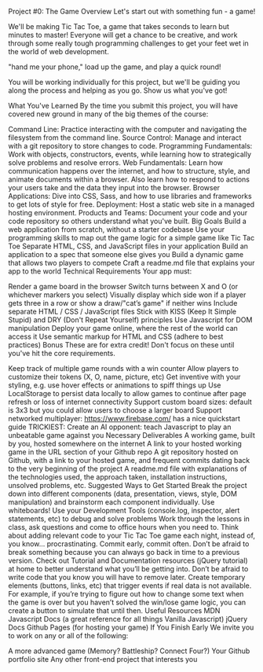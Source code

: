 Project #0: The Game
Overview
Let's start out with something fun - a game!

We'll be making Tic Tac Toe, a game that takes seconds to learn but minutes to master! Everyone will get a chance to be creative, and work through some really tough programming challenges to get your feet wet in the world of web development.

"hand me your phone," load up the game, and play a quick round!

You will be working individually for this project, but we'll be guiding you along the process and helping as you go. Show us what you've got!

What You've Learned
By the time you submit this project, you will have covered new ground in many of the big themes of the course:

Command Line: Practice interacting with the computer and navigating the filesystem from the command line.
Source Control: Manage and interact with a git repository to store changes to code.
Programming Fundamentals: Work with objects, constructors, events, while learning how to strategically solve problems and resolve errors.
Web Fundamentals: Learn how communication happens over the internet, and how to structure, style, and animate documents within a browser. Also learn how to respond to actions your users take and the data they input into the browser.
Browser Applications: Dive into CSS, Sass, and how to use libraries and frameworks to get lots of style for free.
Deployment: Host a static web site in a managed hosting environment.
Products and Teams: Document your code and your code repository so others understand what you've built.
Big Goals
Build a web application from scratch, without a starter codebase
Use your programming skills to map out the game logic for a simple game like Tic Tac Toe
Separate HTML, CSS, and JavaScript files in your application
Build an application to a spec that someone else gives you
Build a dynamic game that allows two players to compete
Craft a readme.md file that explains your app to the world
Technical Requirements
Your app must:

Render a game board in the browser
Switch turns between X and O (or whichever markers you select)
Visually display which side won if a player gets three in a row or show a draw/"cat’s game" if neither wins
Include separate HTML / CSS / JavaScript files
Stick with KISS (Keep It Simple Stupid) and DRY (Don't Repeat Yourself) principles
Use Javascript for DOM manipulation
Deploy your game online, where the rest of the world can access it
Use semantic markup for HTML and CSS (adhere to best practices)
Bonus
These are for extra credit! Don't focus on these until you've hit the core requirements.

Keep track of multiple game rounds with a win counter
Allow players to customize their tokens (X, O, name, picture, etc)
Get inventive with your styling, e.g. use hover effects or animations to spiff things up
Use LocalStorage to persist data locally to allow games to continue after page refresh or loss of internet connectivity
Support custom board sizes: default is 3x3 but you could allow users to choose a larger board
Support networked multiplayer: https://www.firebase.com/ has a nice quickstart guide
TRICKIEST: Create an AI opponent: teach Javascript to play an unbeatable game against you
Necessary Deliverables
A working game, built by you, hosted somewhere on the internet
A link to your hosted working game in the URL section of your Github repo
A git repository hosted on Github, with a link to your hosted game, and frequent commits dating back to the very beginning of the project
A readme.md file with explanations of the technologies used, the approach taken, installation instructions, unsolved problems, etc.
Suggested Ways to Get Started
Break the project down into different components (data, presentation, views, style, DOM manipulation) and brainstorm each component individually. Use whiteboards!
Use your Development Tools (console.log, inspector, alert statements, etc) to debug and solve problems
Work through the lessons in class, ask questions and come to office hours when you need to. Think about adding relevant code to your Tic Tac Toe game each night, instead of, you know... procrastinating.
Commit early, commit often. Don’t be afraid to break something because you can always go back in time to a previous version.
Check out Tutorial and Documentation resources (jQuery tutorial) at home to better understand what you’ll be getting into.
Don’t be afraid to write code that you know you will have to remove later. Create temporary elements (buttons, links, etc) that trigger events if real data is not available. For example, if you’re trying to figure out how to change some text when the game is over but you haven’t solved the win/lose game logic, you can create a button to simulate that until then.
Useful Resources
MDN Javascript Docs (a great reference for all things Vanilla Javascript)
jQuery Docs
Github Pages (for hosting your game)
If You Finish Early
We invite you to work on any or all of the following:

A more advanced game (Memory? Battleship? Connect Four?)
Your Github portfolio site
Any other front-end project that interests you
